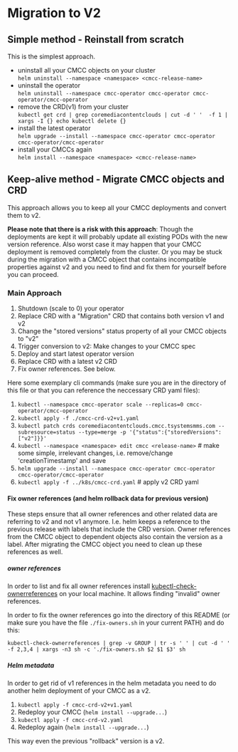# Migration to V2

## Simple method - Reinstall from scratch
This is the simplest approach. 
 - uninstall all your CMCC objects on your cluster<br/>`helm uninstall --namespace <namespace> <cmcc-release-name>`
 - uninstall the operator<br/>`helm uninstall --namespace cmcc-operator cmcc-operator cmcc-operator/cmcc-operator`
 - remove the CRD(v1) from your cluster<br/>`kubectl get crd | grep coremediacontentclouds | cut -d ' '  -f 1 | xargs -I {} echo kubectl delete {}`
 - install the latest operator<br/>
   `helm upgrade --install --namespace cmcc-operator cmcc-operator cmcc-operator/cmcc-operator`
 - install your CMCCs again<br/>`helm install --namespace <namespace> <cmcc-release-name>`

## Keep-alive method - Migrate CMCC objects and CRD
This approach allows you to keep all your CMCC deployments and convert them to v2.

**Please note that there is a risk with this approach**: Though the deployments are kept it will probably update all existing PODs with the new version reference. Also worst case it may happen that your CMCC deployment is removed completely from the cluster. Or you may be stuck during the migration with a CMCC object that contains incompatible properties against v2 and you need to find and fix them for yourself before you can proceed.

### Main Approach
1. Shutdown (scale to 0) your operator
2. Replace CRD with a "Migration" CRD that contains both version v1 and v2
3. Change the "stored versions" status property of all your CMCC objects to "v2"
4. Trigger conversion to v2: Make changes to your CMCC spec
5. Deploy and start latest operator version
6. Replace CRD with a latest v2 CRD
7. Fix owner references. See below. 

Here some exemplary cli commands (make sure you are in the directory of this file or that you can reference the neccessary CRD yaml files):
1. `kubectl --namespace cmcc-operator scale --replicas=0 cmcc-operator/cmcc-operator`
2. `kubectl apply -f ./cmcc-crd-v2+v1.yaml`
3. `kubectl patch crds coremediacontentclouds.cmcc.tsystemsmms.com --subresource=status --type=merge -p '{"status":{"storedVersions":["v2"]}}'`
4. `kubectl --namespace <namespace> edit cmcc <release-name>` # make some simple, irrelevant changes, i.e. remove/change 'creationTimestamp' and save
5. `helm upgrade --install --namespace cmcc-operator cmcc-operator cmcc-operator/cmcc-operator`
6. `kubectl apply -f ../k8s/cmcc-crd.yaml` # apply v2 CRD yaml

#### Fix owner references (and helm rollback data for previous version)
These steps ensure that all owner references and other related data are referring to v2 and not v1 anymore. I.e. helm keeps a reference to the previous release with labels that include the CRD version. Owner references from the CMCC object to dependent objects also contain the version as a label. After migrating the CMCC object you need to clean up these references as well.

##### owner references

In order to list and fix all owner references install [kubectl-check-ownerreferences](https://github.com/kubernetes-sigs/kubectl-check-ownerreferences) on your local machine. It allows finding "invalid" owner references.

In order to fix the owner references go into the directory of this README (or make sure you have the file `./fix-owners.sh` in your current PATH) and do this:

```kubectl-check-ownerreferences | grep -v GROUP | tr -s ' ' | cut -d ' ' -f 2,3,4 | xargs -n3 sh -c './fix-owners.sh $2 $1 $3' sh```

##### Helm metadata
In order to get rid of v1 references in the helm metadata you need to do another helm deployment of your CMCC as a v2. 

1. `kubectl apply -f cmcc-crd-v2+v1.yaml`
2. Redeploy your CMCC (`helm install --upgrade...`)
3. `kubectl apply -f cmcc-crd-v2.yaml`
4. Redeploy again (`helm install --upgrade...`)

This way even the previous "rollback" version is a v2.
